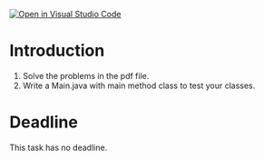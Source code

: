 [![Open in Visual Studio Code](https://classroom.github.com/assets/open-in-vscode-c66648af7eb3fe8bc4f294546bfd86ef473780cde1dea487d3c4ff354943c9ae.svg)](https://classroom.github.com/online_ide?assignment_repo_id=9999914&assignment_repo_type=AssignmentRepo)
# Introduction
1. Solve the problems in the pdf file.
2. Write a Main.java with main method class to test your classes.

# Deadline
This task has no deadline.
